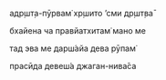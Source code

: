 адр̣шт̣а-пӯрвам̇ хр̣шито ’сми др̣шт̣ва̄

бхайена ча правйатхитам̇ мано ме

тад эва ме дарш́айа дева рӯпам̇

прасӣда девеш́а джаган-нива̄са